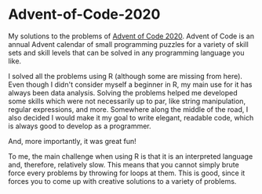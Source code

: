 # Advent-of-Code-2020
My solutions to the problems of [Advent of Code 2020](https://adventofcode.com/2020). 
Advent of Code is an annual Advent calendar of small programming puzzles for a variety of skill sets and skill levels that can be solved in any programming language you like.

I solved all the problems using R (although some are missing from here). Even though I didn't consider myself a beginner in R, my main use for it has always been data analysis. Solving the problems helped me developed some skills which were not necessarily up to par, like string manipulation, regular expressions, and more. Somewhere along the middle of the road, I also decided I would make it my goal to write elegant, readable code, which is always good to develop as a programmer.

And, more importantly, it was great fun!

To me, the main challenge when using R is that it is an interpreted language and, therefore, relatively slow. This means that you cannot simply brute force every problems by throwing for loops at them. This is good, since it forces you to come up with creative solutions to a variety of problems.
